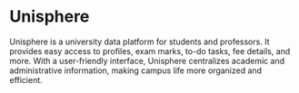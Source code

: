 # Unisphere
Unisphere is a university data platform for students and professors. It provides easy access to profiles, exam marks, to-do tasks, fee details, and more. With a user-friendly interface, Unisphere centralizes academic and administrative information, making campus life more organized and efficient.
